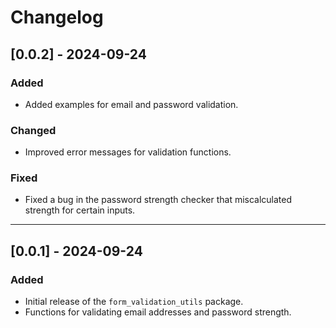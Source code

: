 # Changelog

## [0.0.2] - 2024-09-24
### Added
- Added examples for email and password validation.

### Changed
- Improved error messages for validation functions.

### Fixed
- Fixed a bug in the password strength checker that miscalculated strength for certain inputs.

---

## [0.0.1] - 2024-09-24
### Added
- Initial release of the `form_validation_utils` package.
- Functions for validating email addresses and password strength.
